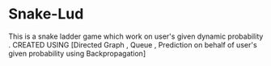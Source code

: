 # Snake-Lud
This is a snake ladder game which work on user's given dynamic probability . CREATED USING [Directed Graph , Queue , Prediction on behalf of user's given probability using Backpropagation]
